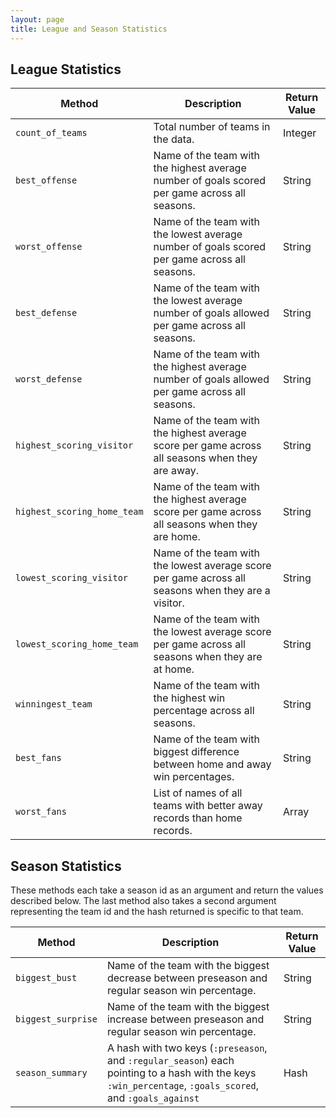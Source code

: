 ```yaml
---
layout: page
title: League and Season Statistics
---
```


## League Statistics

| Method | Description | Return Value |
| ------ | ----------- | ------------ |
|`count_of_teams`| Total number of teams in the data. | Integer |
| `best_offense` | Name of the team with the highest average number of goals scored per game across all seasons. | String |
| `worst_offense` | Name of the team with the lowest average number of goals scored per game across all seasons. | String |
| `best_defense` | Name of the team with the lowest average number of goals allowed per game across all seasons. | String |
| `worst_defense` | Name of the team with the highest average number of goals allowed per game across all seasons. | String |
| `highest_scoring_visitor` | Name of the team with the highest average score per game across all seasons when they are away. | String |
| `highest_scoring_home_team` | Name of the team with the highest average score per game across all seasons when they are home. | String |
| `lowest_scoring_visitor` | Name of the team with the lowest average score per game across all seasons when they are a visitor. | String |
| `lowest_scoring_home_team` | Name of the team with the lowest average score per game across all seasons when they are at home. | String |
| `winningest_team` | Name of the team with the highest win percentage across all seasons. | String |
| `best_fans` | Name of the team with biggest difference between home and away win percentages. | String |
| `worst_fans` | List of names of all teams with better away records than home records. | Array |

## Season Statistics

These methods each take a season id as an argument and return the values described below. The last method also takes a second argument representing the team id and the hash returned is specific to that team.

| Method | Description | Return Value |
| ------ | ----------- | ------------ |
| `biggest_bust` | Name of the team with the biggest decrease between preseason and regular season win percentage. | String |
| `biggest_surprise` | Name of the team with the biggest increase between preseason and regular season win percentage. | String |
| `season_summary` | A hash with two keys (`:preseason`, and `:regular_season`) each pointing to a hash with the keys `:win_percentage`, `:goals_scored`, and `:goals_against` | Hash |

